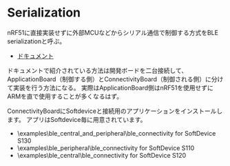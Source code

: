 # Serialization

nRF51に直接実装せずに外部MCUなどからシリアル通信で制御する方式をBLE serializationと呼ぶ。

* [ドキュメント](http://infocenter.nordicsemi.com/index.jsp?topic=%2Fcom.nordic.infocenter.sdk51.v10.0.0%2Flib_serialization.html)

ドキュメントで紹介されている方法は開発ボードを二台接続して、ApplicationBoard（制御する側）とConnectivityBoard（制御される側）に分けて実装を行う方法になる。
実際はApplicationBoard側はnRF51を使用せずにARMを直で使用することが多くなるはず。




ConnectivityBoardにSoftdeviceと接続用のアプリケーションをインストールします。
アプリはSoftdevice毎に用意されています。

* \examples\ble_central_and_peripheral\ble_connectivity for SoftDevice S130
* \examples\ble_peripheral\ble_connectivity for SoftDevice S110
* \examples\ble_central\ble_connectivity for SoftDevice S120


